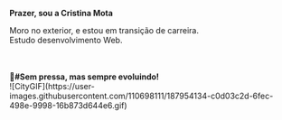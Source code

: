 <strong>Prazer, sou a Cristina Mota</strong>

<p>Moro no exterior, e estou em transição de carreira.<br>
Estudo desenvolvimento Web.</p><br>
<br>
<span><strong>🎯#Sem pressa, mas sempre evoluindo!</strong></span><br>
![CityGIF](https://user-images.githubusercontent.com/110698111/187954134-c0d03c2d-6fec-498e-9998-16b873d644e6.gif)












             




          
          


